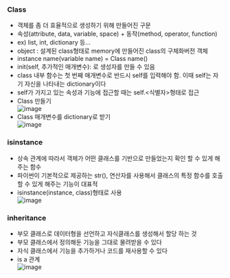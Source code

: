 ### Class  
  - 객체를 좀 더 효율적으로 생성하기 위해 만들어진 구문  
  - 속성(attribute, data, variable, space) + 동작(method, operator, function)   
  - ex) list, int, dictionary  등...  
  - object : 설계된 class형태로 memory에 만들어진 class의 구체화버전 객체   
  - instance name(variable name) = Class name()  
  - init(self, 추가적인 매개변수): 로 생성자를 만들 수 있음  
  - class 내부 함수는 첫 번째 매개변수로 반드시 self를 입력해야 함. 이때 self는 자기 자신을 나타내는 dictionary이다  
  - self가 가지고 있는 속성과 기능에 접근할 때는 self.<식별자>형태로 접근  
  - Class 만들기  
  ![image](https://user-images.githubusercontent.com/67041069/92592061-f2969000-f2d9-11ea-9d4c-ec5767586c92.png)  
  - Class 매개변수를 dictionary로 받기   
  ![image](https://user-images.githubusercontent.com/67041069/92592152-1c4fb700-f2da-11ea-957f-74e306087826.png)  

### isinstance  
  - 상속 관계에 따라서 객체가 어떤 클래스를 기반으로 만들었는지 확인 할 수 있게 해주는 함수  
  - 파이썬이 기본적으로 제공하는 str(), 연산자를 사용해서 클래스의 특정 함수를 호출할 수 있게 해주는 기능이 대표적  
  - isinstance(instance, class)형태로 사용  
  ![image](https://user-images.githubusercontent.com/67041069/92594102-435bb800-f2dd-11ea-9293-89478f2f17f2.png)  
  
### inheritance  
  - 부모 클래스로 데이터형을 선언하고 자식클래스를 생성해서 할당 하는 것  
  - 부모 클래스에서 정의해둔 기능을 그대로 물려받을 수 있다  
  - 자식 클래스에서 기능을 추가하거나 코드를 재사용할 수 있다  
  - is a 관계  
  ![image](https://user-images.githubusercontent.com/67041069/92596172-63d94180-f2e0-11ea-89f2-56a0b10973f1.png)  
  
  
  
  
